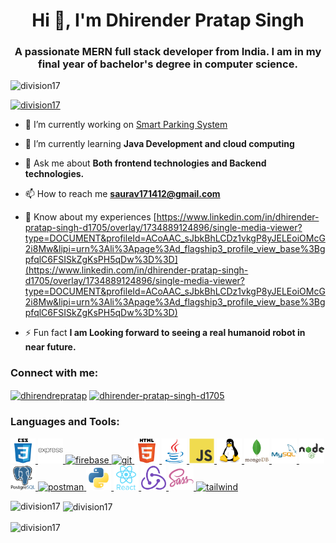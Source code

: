 <h1 align="center">Hi 👋, I'm Dhirender Pratap Singh</h1>
<h3 align="center">A passionate MERN full stack developer from India. I am in my final year of bachelor's degree in computer science.</h3>

<p align="left"> <img src="https://komarev.com/ghpvc/?username=division17&label=Profile%20views&color=0e75b6&style=flat" alt="division17" /> </p>

<p align="left"> <a href="https://github.com/ryo-ma/github-profile-trophy"><img src="https://github-profile-trophy.vercel.app/?username=division17" alt="division17" /></a> </p>

- 🔭 I’m currently working on [Smart Parking System](https://github.com/Division17/Smart-Parking-System)

- 🌱 I’m currently learning **Java Development and cloud computing**

- 💬 Ask me about **Both frontend technologies and Backend technologies.**

- 📫 How to reach me **saurav171412@gmail.com**

- 📄 Know about my experiences [https://www.linkedin.com/in/dhirender-pratap-singh-d1705/overlay/1734889124896/single-media-viewer?type=DOCUMENT&profileId=ACoAAC_sJbkBhLCDz1vkgP8yJELEoiOMcG2i8Mw&lipi=urn%3Ali%3Apage%3Ad_flagship3_profile_view_base%3BgpfqlC6FSISkZgKsPH5qDw%3D%3D](https://www.linkedin.com/in/dhirender-pratap-singh-d1705/overlay/1734889124896/single-media-viewer?type=DOCUMENT&profileId=ACoAAC_sJbkBhLCDz1vkgP8yJELEoiOMcG2i8Mw&lipi=urn%3Ali%3Apage%3Ad_flagship3_profile_view_base%3BgpfqlC6FSISkZgKsPH5qDw%3D%3D)

- ⚡ Fun fact **I am Looking forward to seeing a real humanoid robot in near future.**

<h3 align="left">Connect with me:</h3>
<p align="left">
<a href="https://twitter.com/dhirendrepratap" target="blank"><img align="center" src="https://raw.githubusercontent.com/rahuldkjain/github-profile-readme-generator/master/src/images/icons/Social/twitter.svg" alt="dhirendrepratap" height="30" width="40" /></a>
<a href="https://linkedin.com/in/dhirender-pratap-singh-d1705" target="blank"><img align="center" src="https://raw.githubusercontent.com/rahuldkjain/github-profile-readme-generator/master/src/images/icons/Social/linked-in-alt.svg" alt="dhirender-pratap-singh-d1705" height="30" width="40" /></a>
</p>

<h3 align="left">Languages and Tools:</h3>
<p align="left"> <a href="https://www.w3schools.com/css/" target="_blank" rel="noreferrer"> <img src="https://raw.githubusercontent.com/devicons/devicon/master/icons/css3/css3-original-wordmark.svg" alt="css3" width="40" height="40"/> </a> <a href="https://expressjs.com" target="_blank" rel="noreferrer"> <img src="https://raw.githubusercontent.com/devicons/devicon/master/icons/express/express-original-wordmark.svg" alt="express" width="40" height="40"/> </a> <a href="https://firebase.google.com/" target="_blank" rel="noreferrer"> <img src="https://www.vectorlogo.zone/logos/firebase/firebase-icon.svg" alt="firebase" width="40" height="40"/> </a> <a href="https://git-scm.com/" target="_blank" rel="noreferrer"> <img src="https://www.vectorlogo.zone/logos/git-scm/git-scm-icon.svg" alt="git" width="40" height="40"/> </a> <a href="https://www.w3.org/html/" target="_blank" rel="noreferrer"> <img src="https://raw.githubusercontent.com/devicons/devicon/master/icons/html5/html5-original-wordmark.svg" alt="html5" width="40" height="40"/> </a> <a href="https://www.java.com" target="_blank" rel="noreferrer"> <img src="https://raw.githubusercontent.com/devicons/devicon/master/icons/java/java-original.svg" alt="java" width="40" height="40"/> </a> <a href="https://developer.mozilla.org/en-US/docs/Web/JavaScript" target="_blank" rel="noreferrer"> <img src="https://raw.githubusercontent.com/devicons/devicon/master/icons/javascript/javascript-original.svg" alt="javascript" width="40" height="40"/> </a> <a href="https://www.linux.org/" target="_blank" rel="noreferrer"> <img src="https://raw.githubusercontent.com/devicons/devicon/master/icons/linux/linux-original.svg" alt="linux" width="40" height="40"/> </a> <a href="https://www.mongodb.com/" target="_blank" rel="noreferrer"> <img src="https://raw.githubusercontent.com/devicons/devicon/master/icons/mongodb/mongodb-original-wordmark.svg" alt="mongodb" width="40" height="40"/> </a> <a href="https://www.mysql.com/" target="_blank" rel="noreferrer"> <img src="https://raw.githubusercontent.com/devicons/devicon/master/icons/mysql/mysql-original-wordmark.svg" alt="mysql" width="40" height="40"/> </a> <a href="https://nodejs.org" target="_blank" rel="noreferrer"> <img src="https://raw.githubusercontent.com/devicons/devicon/master/icons/nodejs/nodejs-original-wordmark.svg" alt="nodejs" width="40" height="40"/> </a> <a href="https://www.postgresql.org" target="_blank" rel="noreferrer"> <img src="https://raw.githubusercontent.com/devicons/devicon/master/icons/postgresql/postgresql-original-wordmark.svg" alt="postgresql" width="40" height="40"/> </a> <a href="https://postman.com" target="_blank" rel="noreferrer"> <img src="https://www.vectorlogo.zone/logos/getpostman/getpostman-icon.svg" alt="postman" width="40" height="40"/> </a> <a href="https://www.python.org" target="_blank" rel="noreferrer"> <img src="https://raw.githubusercontent.com/devicons/devicon/master/icons/python/python-original.svg" alt="python" width="40" height="40"/> </a> <a href="https://reactjs.org/" target="_blank" rel="noreferrer"> <img src="https://raw.githubusercontent.com/devicons/devicon/master/icons/react/react-original-wordmark.svg" alt="react" width="40" height="40"/> </a> <a href="https://redux.js.org" target="_blank" rel="noreferrer"> <img src="https://raw.githubusercontent.com/devicons/devicon/master/icons/redux/redux-original.svg" alt="redux" width="40" height="40"/> </a> <a href="https://sass-lang.com" target="_blank" rel="noreferrer"> <img src="https://raw.githubusercontent.com/devicons/devicon/master/icons/sass/sass-original.svg" alt="sass" width="40" height="40"/> </a> <a href="https://tailwindcss.com/" target="_blank" rel="noreferrer"> <img src="https://www.vectorlogo.zone/logos/tailwindcss/tailwindcss-icon.svg" alt="tailwind" width="40" height="40"/> </a> </p>

<p><img align="left" src="https://github-readme-stats.vercel.app/api/top-langs?username=division17&show_icons=true&locale=en&layout=compact" alt="division17" /></p>

<p>&nbsp;<img align="center" src="https://github-readme-stats.vercel.app/api?username=division17&show_icons=true&locale=en" alt="division17" /></p>

<p><img align="center" src="https://github-readme-streak-stats.herokuapp.com/?user=division17&" alt="division17" /></p>

